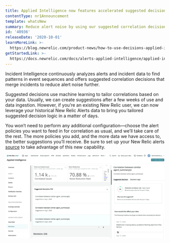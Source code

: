 ```yaml
---
title: Applied Intelligence now features accelerated suggested decisions
contentType: nr1Announcement
template: whatsNew
summary: Reduce alert noise by using our suggested correlation decisions.
id: '40936'
releaseDate: '2020-10-01'
learnMoreLink: >-
  https://blog.newrelic.com/product-news/how-to-use-decisions-applied-intelligence/
getStartedLink: >-
  https://docs.newrelic.com/docs/alerts-applied-intelligence/applied-intelligence/incident-intelligence/change-applied-intelligence-correlation-logic-decisions#suggested-decisions
---
```


Incident Intelligence continuously analyzes alerts and incident data to find patterns in event sequences and offers suggested correlation decisions that merge incidents to reduce alert noise further.

Suggested decisions use machine learning to tailor correlations based on your data. Usually, we can create suggestions after a few weeks of use and data ingestion. However, if you’re an existing New Relic user, we can now leverage your historical New Relic Alerts data to bring you tailored suggested decision logic in a matter of days.

You won’t need to perform any additional configuration—choose the alert policies you want to feed in for correlation as usual, and we’ll take care of the rest. The more policies you add, and the more data we have access to, the better suggestions you’ll receive. Be sure to set up your New Relic alerts [source](/docs/alerts-applied-intelligence/applied-intelligence/incident-intelligence/get-started-incident-intelligence#configure-source-nr-alerts) to take advantage of this new capability.

![Screenshot showing suggested decisions.](./images/whats_up_accelerated_decisions.png "whats_up_accelerated_decisions.png")
